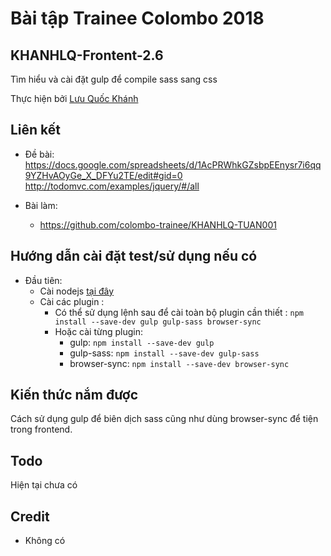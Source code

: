
# Bài tập Trainee Colombo 2018

## KHANHLQ-Frontent-2.6

Tìm hiểu và cài đặt gulp để compile sass sang css

Thực hiện bởi [Lưu Quốc Khánh](https://github.com/kpmquockhanh)

## Liên kết

- Đề bài: https://docs.google.com/spreadsheets/d/1AcPRWhkGZsbpEEnysr7i6qq9YZHvAOyGe_X_DFYu2TE/edit#gid=0
          http://todomvc.com/examples/jquery/#/all

- Bài làm: 
    - https://github.com/colombo-trainee/KHANHLQ-TUAN001

## Hướng dẫn cài đặt test/sử dụng nếu có

- Đầu tiên: 
    - Cài nodejs [tại đây](https://nodejs.org/en/)
    - Cài các plugin :
        - Có thể sử dụng lệnh sau để cài toàn bộ plugin cần thiết : `npm install --save-dev gulp gulp-sass browser-sync`
        - Hoặc cài từng plugin:
            - gulp: `npm install --save-dev gulp`
            - gulp-sass: `npm install --save-dev gulp-sass`
            - browser-sync: `npm install --save-dev browser-sync`
        
## Kiến thức nắm được

Cách sử dụng gulp để biên dịch sass cũng như dùng browser-sync để tiện trong frontend.

## Todo

Hiện tại chưa có

## Credit

- Không có

